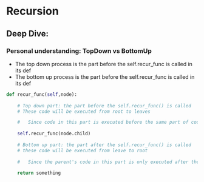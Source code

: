 # Recursion


## Deep Dive:

### Personal understanding: TopDown vs BottomUp

- The top down process is the part before the self.recur_func is called in its def
- The bottom up process is the part before the self.recur_func is called in its def

``` python
def recur_func(self,node):
    
    # Top down part: the part before the self.recur_func() is called
    # These code will be executed from root to leaves

    #   Since code in this part is executed before the same part of code is executed on its child
    
    self.recur_func(node.child)
    
    # Bottom up part: the part after the self.recur_func() is called
    # these code will be executed from leave to root
    
    #   Since the parent's code in this part is only executed after the recur_func (the same part code) is fully executed on its child
    
    return something
```